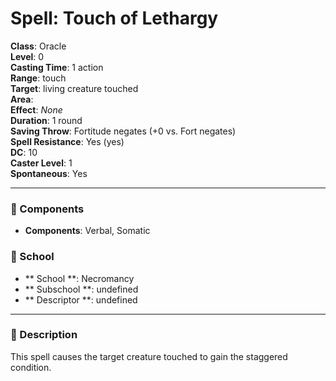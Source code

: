 
# Spell: Touch of Lethargy
**Class**: Oracle  
**Level**: 0  
**Casting Time**: 1 action  
**Range**: touch  
**Target**: living creature touched  
**Area**:   
**Effect**: _None_  
**Duration**: 1 round  
**Saving Throw**: Fortitude negates (+0 vs. Fort negates)  
**Spell Resistance**: Yes (yes)  
**DC**: 10  
**Caster Level**: 1  
**Spontaneous**: Yes

---

### 🔮 Components
- **Components**: Verbal, Somatic

### 🏫 School
- ** School **: Necromancy
- ** Subschool **: undefined
- ** Descriptor **: undefined
---

### 📜 Description
This spell causes the target creature touched to gain the staggered condition.

